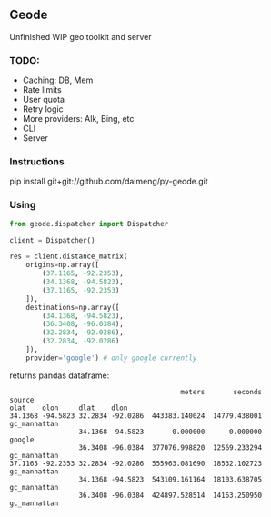 ## Geode
Unfinished WIP
geo toolkit and server

### TODO:
- Caching: DB, Mem
- Rate limits
- User quota
- Retry logic
- More providers: Alk, Bing, etc
- CLI
- Server


### Instructions

pip install git+git://github.com/daimeng/py-geode.git

### Using
```python
from geode.dispatcher import Dispatcher

client = Dispatcher()

res = client.distance_matrix(
    origins=np.array([
        (37.1165, -92.2353),
        (34.1368, -94.5823),
        (37.1165, -92.2353)
    ]),
    destinations=np.array([
        (34.1368, -94.5823),
        (36.3408, -96.0384),
        (32.2834, -92.0286),
        (32.2834, -92.0286)
    ]),
    provider='google') # only google currently
```

returns pandas dataframe:
```
                                          meters       seconds        source
olat    olon     dlat    dlon
34.1368 -94.5823 32.2834 -92.0286  443383.140024  14779.438001  gc_manhattan
                 34.1368 -94.5823       0.000000      0.000000        google
                 36.3408 -96.0384  377076.998820  12569.233294  gc_manhattan
37.1165 -92.2353 32.2834 -92.0286  555963.081690  18532.102723  gc_manhattan
                 34.1368 -94.5823  543109.161164  18103.638705  gc_manhattan
                 36.3408 -96.0384  424897.528514  14163.250950  gc_manhattan
```
